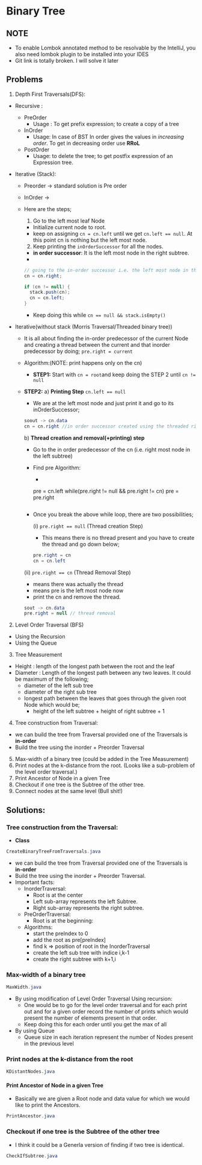 # Binary Tree
## NOTE
- To enable Lombok annotated method to be resolvable by the IntelliJ, you also need
lombok plugin to be installed into your IDES
- Git link is totally broken. I will solve it later

## Problems

1. Depth First Traversals(DFS):
  - Recursive :
    - PreOrder
      - Usage : To get prefix expression; to create a copy of a tree
    - InOrder
      - Usage: In case of BST In order gives the values in *increasing order*. To get in decreasing order use **RRoL**
    - PostOrder
      - Usage: to delete the tree; to get postfix expression of an Expression tree.

  - Iterative (Stack):
     - Preorder -> standard solution is Pre order
     - InOrder ->
      - Here are the steps;
        1. Go to the left most leaf Node
          - Initialize current node to root.
          - keep on assigning `cn = cn.left` until we get `cn.left == null`. At this point cn is nothing but the left most node.
        2. Keep printing the `inOrderSuccessor` for all the nodes.
          - **in order successor**: It is the left most node in the right subtree.
          -

          ```JAVA
          // going to the in-order successor i.e. the left most node in the right subtree
          cn = cn.right;

          if (cn != null) {
            stack.push(cn);
            cn = cn.left;
          }
          ```
          - Keep doing this while `cn == null && stack.isEmpty()`
  - Iterative(without stack (Morris Traversal/Threaded binary tree))
    - It is all about finding the in-order predecessor of the current Node and creating a thread between the current and that inorder predecessor by doing;
    `pre.right = current`
    - Algorithm:(NOTE: print happens only on the cn)
      - **STEP1:** Start with `cn = root`and keep doing the STEP 2 until `cn != null`
    - **STEP2:**
      a) **Printing Step**
      `cn.left == null`
        -  We are at the left most node and just print it and go to its inOrderSuccessor;
        ```JAVA
        soout -> cn.data
        cn = cn.right //in order successor created using the threaded right node
        ```

      b) **Thread creation and removal(+printing) step**
      - Go to the in order predecessor of the cn (i.e. right most node in the left subtree)
      - Find pre Algorithm:
        - ```JAVA
        pre = cn.left
        while(pre.right != null && pre.right != cn)
          pre = pre.right
        ```
      - Once you break the above while loop, there are two possibilities;

        (i) `pre.right == null` (Thread creation Step)
         - This means there is no thread present and you have to create the thread and go down below;
         ```JAVA
         pre.right = cn
         cn = cn.left
         ```

       (ii)  `pre.right == cn` (Thread Removal Step)
       - means there was actually the thread
       - means pre is the left most node now
       - print the cn and remove the thread.
       ```JAVA
       sout -> cn.data
       pre.right = null // thread removal
       ```

2. Level Order Traversal (BFS)
  - Using the Recursion
  - Using the Queue
3. Tree Measurement
  - Height  : length of the longest path between the root and the leaf
  - Diameter : Length of the longest path between any two leaves. It could be maximum of the following;
    - diameter of the left sub tree
    - diameter of the right sub tree
    - longest path between the leaves that goes through the given root Node which would be;
      - height of the left subtree + height of right subtree + 1

4. Tree construction from Traversal:
  - we can build the tree from Traversal provided one of the Traversals is **in-order**
  - Build the tree using the inorder + Preorder Traversal
5. Max-width of a binary tree (could be added in the Tree Measurement)
6. Print nodes at the k-distance from the root. (Looks like a sub-problem of the level order traversal.)
7. Print Ancestor of Node in a given Tree
8. Checkout if one tree is the Subtree of the other tree.
9. Connect nodes at the same level (Bull shit!)


## Solutions:

### Tree construction from the Traversal:
- **Class**
```JAVA
CreateBinaryTreeFromTraversals.java
```

- we can build the tree from Traversal provided one of the Traversals is **in-order**
- Build the tree using the inorder + Preorder Traversal.
- Important facts:
  - InorderTraversal:
    - Root is at the center
    - Left sub-array represents the left Subtree.
    - Right sub-array represents the right subtree.
  - PreOrderTraversal:
    - Root is at the beginning:
  - Algorithms:
    - start the preIndex to 0
    - add the root as pre[preIndex]
    - find k => position of root in the InorderTraversal
    - create the left sub tree with indice i,k-1
    - create the right subtree with k+1,i


### Max-width of a binary tree
```JAVA
MaxWidth.java
```
- By using modification of Level Order Traversal Using recursion:
  - One would be to go for the level order traversal and for each print out and for a given order record the number of
  prints which would present the number of elements present in that order.
  - Keep doing this for each order until you get the max of all
- By using Queue
  - Queue size in each iteration represent the number of Nodes present in the previous level

###  Print nodes at the k-distance from the root
```JAVA
KDistantNodes.java
```

#### Print Ancestor of Node in a given Tree
- Basically we are given a Root node and data value for which we would like to print the Ancestors.

```JAVA
PrintAncestor.java
```

### Checkout if one tree is the Subtree of the other tree
- I think it could be a Generla version of finding if two tree is identical.
```JAVA
CheckIfSubtree.java
```
